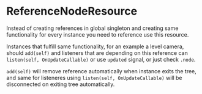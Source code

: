 # ReferenceNodeResource

Instead of creating references in global singleton and creating same functionality for every instance you need to reference use this resource.

Instances that fulfill same functionality, for an example a level camera, should `add(self)` and listeners that are depending on this reference can `listen(self, OnUpdateCallable)` or use `updated` signal, or just check `.node`.

`add(self)` will remove reference automatically when instance exits the tree, and same for listeneres using `listen(self, OnUpdateCallable)` will be disconnected on exiting tree automatically.
